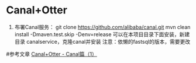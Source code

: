 # Canal+Otter

1. 布署Canal服务：
    git clone https://github.com/alibaba/canal.git
    mvn clean install -Dmaven.test.skip -Denv=release
    可以在本项目目录下面安装，新建目录 canalservice，克隆canal并安装
    注意：依懒的fastsql的版本，需要更改
 

#参考文章
[Canal+Otter - Canal篇（1）](https://blog.csdn.net/zhxdick/article/details/50824271)